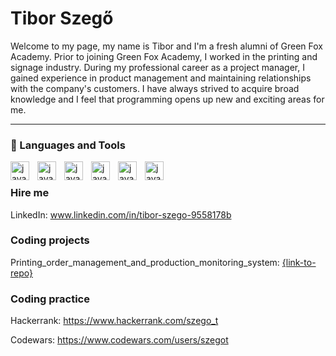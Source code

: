 # Tibor Szegő
Welcome to my page, my name is Tibor and I'm a fresh alumni of Green Fox Academy. Prior to joining Green Fox Academy, I worked in the printing and signage industry. During my professional career as a project manager, I gained experience in product management and maintaining relationships with the company's customers. I have always strived to acquire broad knowledge and I feel that programming opens up new and exciting areas for me.

---
### :wrench: Languages and Tools
<img align="left" alt="javascript" width="30px" style="padding-right:10px;" src="https://cdn.jsdelivr.net/gh/devicons/devicon/icons/javascript/javascript-plain.svg" />
<img align="left" alt="javascript" width="30px" style="padding-right:10px;" src="https://cdn.jsdelivr.net/gh/devicons/devicon/icons/nodejs/nodejs-original.svg" />
<img align="left" alt="javascript" width="30px" style="padding-right:10px;" src="https://cdn.jsdelivr.net/gh/devicons/devicon/icons/csharp/csharp-original.svg" />
<img align="left" alt="javascript" width="30px" style="padding-right:10px;" src="https://cdn.jsdelivr.net/gh/devicons/devicon/icons/mysql/mysql-original.svg" />
<img align="left" alt="javascript" width="30px" style="padding-right:10px;" src="https://cdn.jsdelivr.net/gh/devicons/devicon/icons/html5/html5-original.svg" />
<img align="left" alt="javascript" width="30px" style="padding-right:10px;" src="https://cdn.jsdelivr.net/gh/devicons/devicon/icons/css3/css3-original.svg" />
<br />

### Hire me
LinkedIn: www.linkedin.com/in/tibor-szego-9558178b

### Coding projects
Printing_order_management_and_production_monitoring_system: [{link-to-repo}](https://github.com/szegot/POM_and_Production_Monitoring_System)

### Coding practice
Hackerrank: https://www.hackerrank.com/szego_t

Codewars: https://www.codewars.com/users/szegot

<!-- ### Interview tests
// Upload your solutions as files into interview-tests/ directory -->
